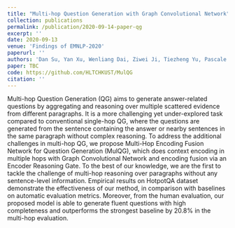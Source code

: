 ```yaml
---
title: "Multi-hop Question Generation with Graph Convolutional Network"
collection: publications
permalink: /publication/2020-09-14-paper-qg
excerpt: ''
date: 2020-09-13
venue: 'Findings of EMNLP-2020'
paperurl: ''
authors: 'Dan Su, Yan Xu, Wenliang Dai, Ziwei Ji, Tiezheng Yu, Pascale Fung'
paper: TBC
code: https://github.com/HLTCHKUST/MulQG
citation: ''
---
```

Multi-hop Question Generation (QG) aims to generate answer-related questions by aggregating and reasoning over multiple scattered evidence from different paragraphs. It is a more challenging yet under-explored task compared to conventional single-hop QG, where the questions are generated from the sentence containing the answer or nearby sentences in the same paragraph without complex reasoning. To address the additional challenges in multi-hop QG, we propose Multi-Hop Encoding Fusion Network for Question Generation (MulQG), which does context encoding in multiple hops with Graph Convolutional Network and encoding fusion via an Encoder Reasoning Gate. To the best of our knowledge, we are the first to tackle the challenge of multi-hop reasoning over paragraphs without any sentence-level information. Empirical results on HotpotQA dataset demonstrate the effectiveness of our method, in comparison with baselines on automatic evaluation metrics. Moreover, from the human evaluation, our proposed model is able to generate fluent questions with high completeness and outperforms the strongest baseline by 20.8% in the multi-hop evaluation.
